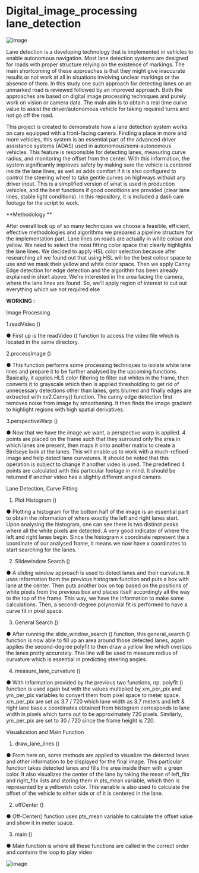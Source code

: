 # Digital_image_processing lane_detection




![image](https://user-images.githubusercontent.com/120237181/206841040-ba1cf92e-a044-49ae-874c-87f37c9a1968.png)






Lane detection is a developing technology that is implemented in vehicles to enable autonomous navigation. Most lane detection systems are designed for roads with proper structure relying on the existence of markings. The main shortcoming of these approaches is that they might give inaccurate results or not work at all in situations involving unclear markings or the absence of them. In this study one such approach for detecting lanes on an unmarked road is reviewed followed by an improved approach. Both the approaches are based on digital image processing techniques and purely work on vision or camera data. The main aim is to obtain a real time curve value to assist the driver/autonomous vehicle for taking required turns and not go off the road.

This project is created to demonstrate how a lane detection system works on cars equipped with a front-facing camera. Finding a place in more and more vehicles, this system is an essential part of the advanced driver assistance systems (ADAS) used in autonomous/semi-autonomous vehicles. This feature is responsible for detecting lanes, measuring curve radius, and monitoring the offset from the center. With this information, the system significantly improves safety by making sure the vehicle is centered inside the lane lines, as well as adds comfort if it is also configured to control the steering wheel to take gentle curves on highways without any driver input. This is a simplified version of what is used in production vehicles, and the best functions if good conditions are provided (clear lane lines, stable light conditions). In this repository, it is included a dash cam footage for the script to work.

**Methodology **


After overall look up of so many techniques we choose a feasible, efficient, effective methodologies and algorithms we 
prepared a pipeline structure for the implementation part. Lane lines on roads are actually in white colour and yellow. 
We need to select the most fitting color space that clearly highlights the lane lines. We decided to apply HSL color 
selection because after researching all we found out that using HSL will be the best colour space to use and we mask 
their yellow and white color space. Then we apply Canny Edge detection for edge detection and the algorithm has been 
already explained in short above. We're interested in the area facing the camera, where the lane lines are found. So, we'll 
apply region of interest to cut out everything which we not required else

**WORKING :**

Image Processing

1.readVideo ()

● First up is the readVideo () function to access the video file which is located in the same directory.

2.processImage ()

● This function performs some processing techniques to isolate white lane lines and prepare it to be 
further analysed by the upcoming functions. Basically, it applies HLS color filtering to filter out whites 
in the frame, then converts it to grayscale which then is applied thresholding to get rid of unnecessary 
detections other than lanes, gets blurred and finally edges are extracted with cv2.Canny() function. The 
canny edge detection first removes noise from image by smoothening. It then finds the image gradient 
to highlight regions with high spatial derivatives.

3.perspectiveWarp ()

● Now that we have the image we want, a perspective warp is applied. 4 points are placed on the frame 
such that they surround only the area in which lanes are present, then maps it onto another matrix to 
create a Birdseye look at the lanes. This will enable us to work with a much-refined image and help 
detect lane curvatures. It should be noted that this operation is subject to change if another video is 
used. The predefined 4 points are calculated with this particular footage in mind. It should be returned 
if another video has a slightly different angled camera.

Lane Detection, Curve Fitting 

1. Plot Histogram ()

● Plotting a histogram for the bottom half of the image is an essential part to obtain the information of 
where exactly the left and right lanes start. Upon analysing the histogram, one can see there is two 
distinct peaks where all the white pixels are detected. A very good indicator of where the left and right 
lanes begin. Since the histogram x coordinate represent the x coordinate of our analysed frame, it 
means we now have x coordinates to start searching for the lanes.

2. Slidewindow Search ()

● A sliding window approach is used to detect lanes and their curvature. It uses information from the 
previous histogram function and puts a box with lane at the center. Then puts another box on top based 
on the positions of white pixels from the previous box and places itself accordingly all the way to the 
top of the frame. This way, we have the information to make some calculations. Then, a second-degree 
polynomial fit is performed to have a curve fit in pixel space.

3. General Search ()

● After running the slide_window_search () function, this general_search () function is now able to fill 
up an area around those detected lanes, again applies the second-degree polyfit to then draw a yellow 
line which overlaps the lanes pretty accurately. This line will be used to measure radius of curvature 
which is essential in predicting steering angles.

4. measure_lane_curvature ()

● With information provided by the previous two functions, np. polyfit () function is used again but with 
the values multiplied by xm_per_pix and ym_per_pix variables to convert them from pixel space to 
meter space. xm_per_pix are set as 3.7 / 720 which lane width as 3.7 meters and left & right lane base 
x coordinates obtained from histogram corresponds to lane width in pixels which turns out to be 
approximately 720 pixels. Similarly, ym_per_pix are set to 30 / 720 since the frame height is 720.

Visualization and Main Function 

 1. draw_lane_lines ()
 
● From here on, some methods are applied to visualize the detected lanes and other information to be 
displayed for the final image. This particular function takes detected lanes and fills the area inside them 
with a green color. It also visualizes the center of the lane by taking the mean of left_fitx and right_fitx 
lists and storing them in pts_mean variable, which then is represented by a yellowish color. This 
variable is also used to calculate the offset of the vehicle to either side or of it is centered in the lane.

2. offCenter ()

● Off-Center() function uses pts_mean variable to calculate the offset value and show it in meter space.

3. main ()

● Main function is where all these functions are called in the correct order and contains the loop to play 
video

![image](https://user-images.githubusercontent.com/120237181/206842433-cac6c88d-9d94-48b8-b336-11c00a797e0a.png)

